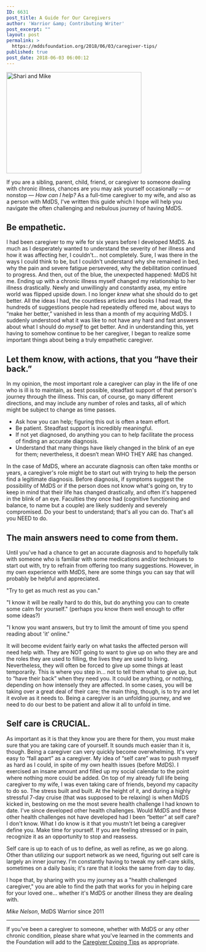 ```yaml
---
ID: 6631
post_title: A Guide for Our Caregivers
author: 'Warrior &amp; Contributing Writer'
post_excerpt: ""
layout: post
permalink: >
  https://mddsfoundation.org/2018/06/03/caregiver-tips/
published: true
post_date: 2018-06-03 06:00:12
---
```

<img class="wp-image-6745 size-full alignright" src="https://mddsfoundation.org/wp-content/uploads/2018/04/Shari-and-I-Bahamas.jpg" alt="Shari and Mike" width="352" height="264" />

If you are a sibling, parent, child, friend, or caregiver to someone dealing with chronic illness, chances are you may ask yourself occasionally — or nonstop — <em>How can I help?</em> As a full-time caregiver to my wife, and also as a person with MdDS, I've written this guide which I hope will help you navigate the often challenging and nebulous journey of having MdDS.
<h2>Be empathetic.</h2>
<span style="font-size: inherit;">I had been care</span><span style="font-size: inherit;">giver to my wife for six years before I developed MdDS. As much as I desperately wanted to understand the severity of her illness and how it was a</span><span style="font-size: inherit;">ffecting her, I couldn't… not completely. Sure, I was there in the ways I could think to be, but I couldn't understand why she remained in bed, why the pain and severe fatigue persevered, why the debilitation continued to progress. And then, out of the blue, the unexpected happened: MdDS hit me. Ending up with a chronic illness myself changed my relationship to her illness drastically. Newly and unwillingly and constantly asea, my entire world was flipped upside down. I no longer </span><em style="font-size: inherit;">knew</em><span style="font-size: inherit;"> what she should do to get better. All the ideas I had, the countless articles and books I had read, the hundreds of suggestions people had repeatedly offered me, about ways to “make her better,” vanished in less than a month of my acquiring MdDS. I suddenly understood what it was like to not have any hard and fast answers about what I should do </span><em style="font-size: inherit;">myself</em><span style="font-size: inherit;"> to get better. And in understanding this, yet having to somehow continue to be her caregiver, I began to realize some important things about being a truly empathetic caregiver.</span>
<h2>Let them know, with actions, that you “have their back.”</h2>
In my opinion, the most important role a caregiver can play in the life of one who is ill is to maintain, as best possible, steadfast support of that person's journey through the illness. This can, of course, go many different directions, and may include any number of roles and tasks, all of which might be subject to change as time passes.
<ul class="ul1">
 	<li class="li1">Ask how you can help; figuring this out is often a team effort.</li>
 	<li class="li1">Be patient. Steadfast support is incredibly meaningful.</li>
 	<li class="li1">If not yet diagnosed, do anything you can to help facilitate the process of finding an accurate diagnosis.</li>
 	<li class="li1">Understand that many things have likely changed in the blink of an eye for them; nevertheless, it doesn’t mean WHO THEY ARE has changed.</li>
</ul>
In the case of MdDS, where an accurate diagnosis can often take months or years, a caregiver's role might be to start out with trying to help the person find a legitimate diagnosis. Before diagnosis, if symptoms suggest the possibility of MdDS or if the person does not know what's going on, try to keep in mind that their life has changed drastically, and often it's happened in the blink of an eye. Faculties they once had (cognitive functioning and balance, to name but a couple) are likely suddenly and severely compromised. Do your best to understand; that's all you can do. That's all you NEED to do.
<h2>The main answers need to come from them.</h2>
Until you've had a chance to get an accurate diagnosis and to hopefully talk with someone who is familiar with some medications and/or techniques to start out with, try to refrain from offering too many suggestions. However, in my own experience with MdDS, here are some things you can say that will probably be helpful and appreciated.

"Try to get as much rest as you can."

"I know it will be really hard to do this, but do anything you can to create some calm for yourself." (perhaps you know them well enough to offer some ideas?)

"I know you want answers, but try to limit the amount of time you spend reading about 'it' online."

It will become evident fairly early on what tasks the affected person will need help with. They are NOT going to want to give up on who they are and the roles they are used to filling, the lives they are used to living. Nevertheless, they will often be forced to give up some things at least temporarily. This is where you step in… not to tell them what to give up, but to “have their back” when they need you. It could be anything, or nothing, depending on how intensely they are affected. In some cases, you will be taking over a great deal of their care; the main thing, though, is to try and let it evolve as it needs to. Being a caregiver is an unfolding journey, and we need to do our best to be patient and allow it all to unfold in time.
<h2>Self care is CRUCIAL.</h2>
As important as it is that they know you are there for them, you must make sure that you are taking care of yourself. It sounds much easier than it is, though. Being a caregiver can very quickly become overwhelming. It's very easy to “fall apart” as a caregiver. My idea of “self care” was to push myself as hard as I could, in spite of my own health issues (before MdDS). I exercised an insane amount and filled up my social calendar to the point where nothing more could be added. On top of my already full life being caregiver to my wife, I was even taking care of friends, beyond my capacity to do so. The stress built and built. At the height of it, and during a highly stressful 7-day cruise (that was supposed to be relaxing) is when MdDS kicked in, bestowing on me the most severe health challenge I had known to date. I've since developed other health challenges. Would MdDS and these other health challenges not have developed had I been “better” at self care? I don't know. What I do know is it that you mustn't let being a caregiver define you. Make time for yourself. If you are feeling stressed or in pain, recognize it as an opportunity to stop and reassess.

Self care is up to each of us to define, as well as refine, as we go along. Other than utilizing our support network as we need, figuring out self care is largely an inner journey. I'm constantly having to tweak my self-care skills, sometimes on a daily basis; it's rare that it looks the same from day to day.

I hope that, by sharing with you my journey as a "health challenged caregiver," you are able to find the path that works for you in helping care for your loved one… whether it's MdDS or another illness they are dealing with.

<em>Mike Nelson</em>, MdDS Warrior since 2011

<hr />

If you've been a caregiver to someone, whether with MdDS or any other chronic condition, please share what you've learned in the comments and the Foundation will add to the <a href="https://mddsfoundation.org/coping-tips/#caregivertips/">Caregiver Coping Tips</a> as appropriate.